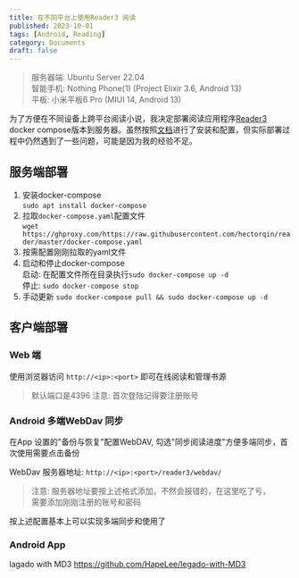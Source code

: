 ```yaml
---
title: 在不同平台上使用Reader3 阅读
published: 2023-10-01
tags: [Android, Reading]
category: Documents
draft: false
---
```

> 服务器端: Ubuntu Server 22.04  
> 智能手机: Nothing Phone(1) (Project Elixir 3.6, Android 13)  
> 平板: 小米平板6 Pro (MIUI 14, Android 13)  

为了方便在不同设备上跨平台阅读小说，我决定部署阅读应用程序[Reader3](https://github.com/hectorqin/reader/) docker compose版本到服务器。虽然按照[文档](https://github.com/hectorqin/reader/blob/master/doc.md)进行了安装和配置，但实际部署过程中仍然遇到了一些问题，可能是因为我的经验不足。

## 服务端部署
1. 安装docker-compose  
`sudo apt install docker-compose`
2. 拉取`docker-compose.yaml`配置文件  
`wget https://ghproxy.com/https://raw.githubusercontent.com/hectorqin/reader/master/docker-compose.yaml`
3. 按需配置刚刚拉取的yaml文件  
4. 启动和停止docker-compose  
启动: 在配置文件所在目录执行`sudo docker-compose up -d`  
停止: `sudo docker-compose stop`
5. 手动更新
`sudo docker-compose pull && sudo docker-compose up -d`

## 客户端部署
### Web 端
使用浏览器访问 `http://<ip>:<port>` 即可在线阅读和管理书源
> 默认端口是4396
> 注意: 首次登陆记得要注册账号

### Android 多端WebDav 同步
在App 设置的"备份与恢复"配置WebDAV, 勾选"同步阅读进度"方便多端同步，首次使用需要点击备份  

WebDav 服务器地址: `http://<ip>:<port>/reader3/webdav/`
> 注意: 服务器地址要按上述格式添加，不然会报错的，在这里吃了亏，  
> 需要添加刚刚注册的账号和密码  

按上述配置基本上可以实现多端同步和使用了

### Android App 

lagado with MD3 https://github.com/HapeLee/legado-with-MD3